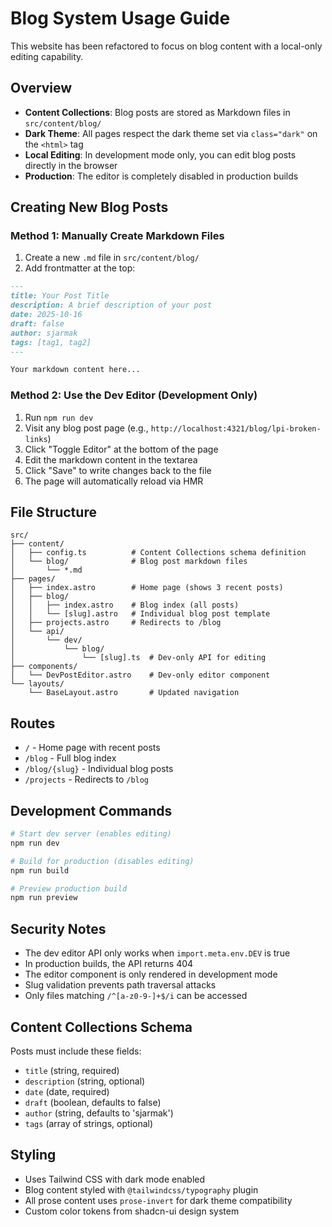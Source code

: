 # Blog System Usage Guide

This website has been refactored to focus on blog content with a local-only editing capability.

## Overview

- **Content Collections**: Blog posts are stored as Markdown files in `src/content/blog/`
- **Dark Theme**: All pages respect the dark theme set via `class="dark"` on the `<html>` tag
- **Local Editing**: In development mode only, you can edit blog posts directly in the browser
- **Production**: The editor is completely disabled in production builds

## Creating New Blog Posts

### Method 1: Manually Create Markdown Files

1. Create a new `.md` file in `src/content/blog/`
2. Add frontmatter at the top:

```markdown
---
title: Your Post Title
description: A brief description of your post
date: 2025-10-16
draft: false
author: sjarmak
tags: [tag1, tag2]
---

Your markdown content here...
```

### Method 2: Use the Dev Editor (Development Only)

1. Run `npm run dev`
2. Visit any blog post page (e.g., `http://localhost:4321/blog/lpi-broken-links`)
3. Click "Toggle Editor" at the bottom of the page
4. Edit the markdown content in the textarea
5. Click "Save" to write changes back to the file
6. The page will automatically reload via HMR

## File Structure

```
src/
├── content/
│   ├── config.ts          # Content Collections schema definition
│   └── blog/              # Blog post markdown files
│       └── *.md
├── pages/
│   ├── index.astro        # Home page (shows 3 recent posts)
│   ├── blog/
│   │   ├── index.astro    # Blog index (all posts)
│   │   └── [slug].astro   # Individual blog post template
│   ├── projects.astro     # Redirects to /blog
│   └── api/
│       └── dev/
│           └── blog/
│               └── [slug].ts  # Dev-only API for editing
├── components/
│   └── DevPostEditor.astro    # Dev-only editor component
└── layouts/
    └── BaseLayout.astro       # Updated navigation
```

## Routes

- `/` - Home page with recent posts
- `/blog` - Full blog index
- `/blog/{slug}` - Individual blog posts
- `/projects` - Redirects to `/blog`

## Development Commands

```bash
# Start dev server (enables editing)
npm run dev

# Build for production (disables editing)
npm run build

# Preview production build
npm run preview
```

## Security Notes

- The dev editor API only works when `import.meta.env.DEV` is true
- In production builds, the API returns 404
- The editor component is only rendered in development mode
- Slug validation prevents path traversal attacks
- Only files matching `/^[a-z0-9-]+$/i` can be accessed

## Content Collections Schema

Posts must include these fields:
- `title` (string, required)
- `description` (string, optional)
- `date` (date, required)
- `draft` (boolean, defaults to false)
- `author` (string, defaults to 'sjarmak')
- `tags` (array of strings, optional)

## Styling

- Uses Tailwind CSS with dark mode enabled
- Blog content styled with `@tailwindcss/typography` plugin
- All prose content uses `prose-invert` for dark theme compatibility
- Custom color tokens from shadcn-ui design system
